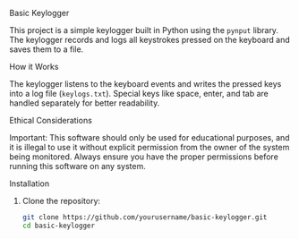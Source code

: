  Basic Keylogger

This project is a simple keylogger built in Python using the `pynput` library. The keylogger records and logs all keystrokes pressed on the keyboard and saves them to a file.

 How it Works

The keylogger listens to the keyboard events and writes the pressed keys into a log file (`keylogs.txt`). Special keys like space, enter, and tab are handled separately for better readability.

 Ethical Considerations

Important: This software should only be used for educational purposes, and it is illegal to use it without explicit permission from the owner of the system being monitored. Always ensure you have the proper permissions before running this software on any system.

 Installation

1. Clone the repository:
   ```bash
   git clone https://github.com/yourusername/basic-keylogger.git
   cd basic-keylogger
